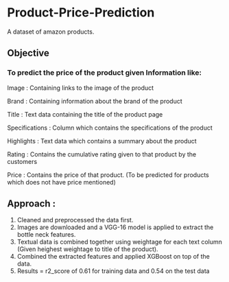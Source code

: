 # Product-Price-Prediction
A dataset of amazon products.
## Objective 
### To predict the price of the product given Information like:
Image : Containing links to the image of the product

Brand : Containing information about the brand of the product

Title : Text data containing the title of the product page

Specifications : Column which contains the specifications of the product

Highlights : Text data which contains a summary about the product

Rating : Contains the cumulative rating given to that product by the customers

Price : Contains the price of that product. (To be predicted for products which does not have price mentioned)

## Approach :
1) Cleaned and preprocessed the data first.
2) Images are downloaded and a VGG-16 model is applied to extract the bottle neck features.
3) Textual data is combined together using weightage for each text column (Given heighest weightage to title of the product).
4) Combined the extracted features and applied XGBoost on top of the data.
5) Results = r2_score of 0.61 for training data and 0.54 on the test data
